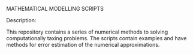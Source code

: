 MATHEMATICAL MODELLING SCRIPTS

Description:

This repository contains a series of numerical methods to solving computationally taxing problems. 
The scripts contain examples and have methods for error estimation of the numerical approximations.

